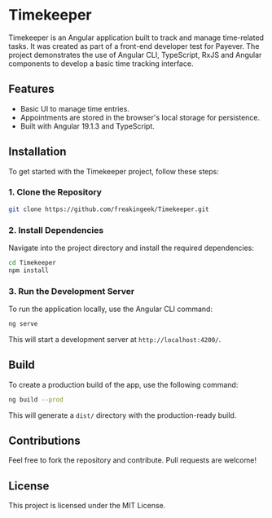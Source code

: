 # Timekeeper

Timekeeper is an Angular application built to track and manage time-related tasks. It was created as part of a front-end developer test for Payever. The project demonstrates the use of Angular CLI, TypeScript, RxJS and Angular components to develop a basic time tracking interface.

## Features

- Basic UI to manage time entries.
- Appointments are stored in the browser's local storage for persistence.
- Built with Angular 19.1.3 and TypeScript.

## Installation

To get started with the Timekeeper project, follow these steps:

### 1. Clone the Repository

```bash
git clone https://github.com/freakingeek/Timekeeper.git
```

### 2. Install Dependencies

Navigate into the project directory and install the required dependencies:

```bash
cd Timekeeper
npm install
```

### 3. Run the Development Server

To run the application locally, use the Angular CLI command:

```bash
ng serve
```

This will start a development server at `http://localhost:4200/`.

## Build

To create a production build of the app, use the following command:

```bash
ng build --prod
```

This will generate a `dist/` directory with the production-ready build.

## Contributions

Feel free to fork the repository and contribute. Pull requests are welcome!

## License

This project is licensed under the MIT License.

